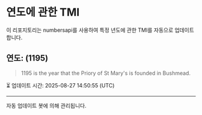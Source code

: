 
# 연도에 관한 TMI

이 리포지토리는 numbersapi를 사용하여 특정 년도에 관한 TMI를 자동으로 업데이트합니다.

## 연도: (1195)
> 1195 is the year that the Priory of St Mary's is founded in Bushmead.

⏳ 업데이트 시간: 2025-08-27 14:50:55 (UTC)

---
자동 업데이트 봇에 의해 관리됩니다.

